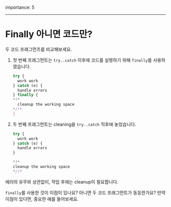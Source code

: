importance: 5

---

# Finally 아니면 코드만?

두 코드 프래그먼츠를 비교해보세요.

1. 첫 번째 프래그먼트는 `try..catch` 이후에 코드를 실행하기 위해 `finally`를 사용하였습니다.

    ```js
    try {
      work work
    } catch (e) {
      handle errors
    } finally {
    *!*
      cleanup the working space
    */!*
    }
    ```
2. 두 번째 프래그먼트는 cleaning을 `try..catch` 직후에 놓았습니다.

    ```js
    try {
      work work
    } catch (e) {
      handle errors
    }

    *!*
    cleanup the working space
    */!*
    ```

에러의 유무와 상관없이, 작업 후에는 cleanup이 필요합니다.

`finally`를 사용한 것이 이점이 있나요? 아니면 두 코드 프래그먼트가 동등한가요? 만약 이점이 있다면, 중요한 예를 들어보세요.
